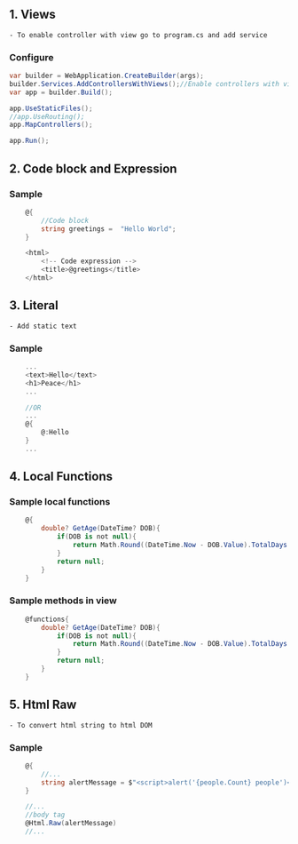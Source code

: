 ## 1. Views
    - To enable controller with view go to program.cs and add service

### Configure
```C#
var builder = WebApplication.CreateBuilder(args);
builder.Services.AddControllersWithViews();//Enable controllers with views
var app = builder.Build();

app.UseStaticFiles();
//app.UseRouting();
app.MapControllers();

app.Run();
```

## 2. Code block and Expression

### Sample
```C#
    @{
        //Code block
        string greetings =  "Hello World";
    }

    <html>
        <!-- Code expression -->
        <title>@greetings</title>
    </html>
```

## 3. Literal
    - Add static text


### Sample
```C#
    ...
    <text>Hello</text>
    <h1>Peace</h1>
    ...

    //OR
    ...
    @{
        @:Hello
    }
    ...
```

## 4. Local Functions

### Sample local functions
```C#
    @{
        double? GetAge(DateTime? DOB){
            if(DOB is not null){
                return Math.Round((DateTime.Now - DOB.Value).TotalDays / 365.25);
            }
            return null;
        }
    }
```

### Sample methods in view
```C#
    @functions{
        double? GetAge(DateTime? DOB){
            if(DOB is not null){
                return Math.Round((DateTime.Now - DOB.Value).TotalDays / 365.25);
            }
            return null;
        }
    }
```

## 5. Html Raw
    - To convert html string to html DOM

### Sample
```C#
    @{
        //...
        string alertMessage = $"<script>alert('{people.Count} people')</script>";
    }

    //...
    //body tag
    @Html.Raw(alertMessage)
    //...
```